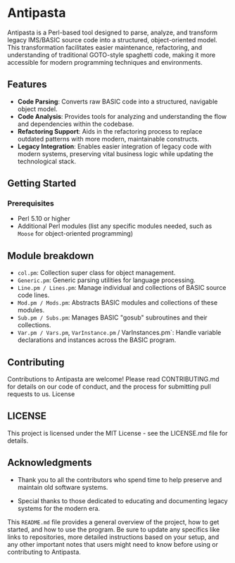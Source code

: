# Antipasta

Antipasta is a Perl-based tool designed to parse, analyze, and transform legacy
IMS/BASIC source code into a structured, object-oriented model. This
transformation facilitates easier maintenance, refactoring, and understanding
of traditional GOTO-style spaghetti code, making it more accessible for modern
programming techniques and environments.

## Features

- **Code Parsing**: Converts raw BASIC code into a structured, navigable object model.
- **Code Analysis**: Provides tools for analyzing and understanding the flow and dependencies within the codebase.
- **Refactoring Support**: Aids in the refactoring process to replace outdated patterns with more modern, maintainable constructs.
- **Legacy Integration**: Enables easier integration of legacy code with modern systems, preserving vital business logic while updating the technological stack.

## Getting Started

### Prerequisites

- Perl 5.10 or higher
- Additional Perl modules (list any specific modules needed, such as `Moose` for object-oriented programming)

## Module breakdown

* `col.pm`: Collection super class for object management.
* `Generic.pm`: Generic parsing utilities for language processing.
* `Line.pm / Lines.pm`: Manage individual and collections of BASIC source code lines.
* `Mod.pm / Mods.pm`: Abstracts BASIC modules and collections of these modules.
* `Sub.pm / Subs.pm`: Manages BASIC "gosub" subroutines and their collections.
* `Var.pm / Vars.pm`, `VarInstance.pm` / VarInstances.pm`: Handle variable declarations and instances across the BASIC program.

## Contributing

Contributions to Antipasta are welcome! Please read CONTRIBUTING.md for details
on our code of conduct, and the process for submitting pull requests to us.
License

## LICENSE
This project is licensed under the MIT License - see the LICENSE.md file for details.

## Acknowledgments

* Thank you to all the contributors who spend time to help preserve and
maintain old software systems.

* Special thanks to those dedicated to educating and documenting legacy systems
for the modern era.

This `README.md` file provides a general overview of the project, how to get
started, and how to use the program. Be sure to update any specifics like links
to repositories, more detailed instructions based on your setup, and any other
important notes that users might need to know before using or contributing to
Antipasta.
